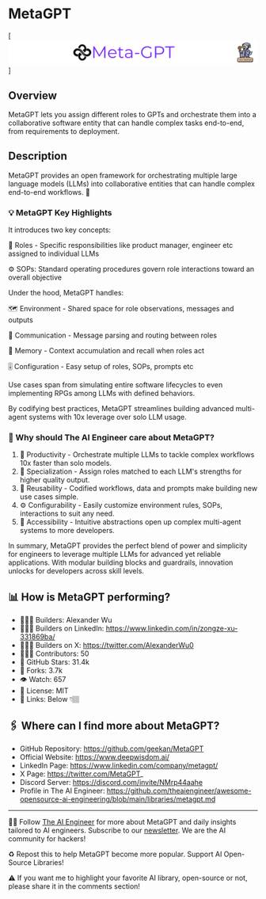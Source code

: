 # MetaGPT
[![The AI Engineer presents MetaGPT](metagpt_1920x192.png)]
## Overview
MetaGPT lets you assign different roles to GPTs and orchestrate them into a collaborative software entity that can handle complex tasks end-to-end, from requirements to deployment.

## Description
MetaGPT provides an open framework for orchestrating multiple large language models (LLMs) into collaborative entities that can handle complex end-to-end workflows. 🤝

### 💡 MetaGPT Key Highlights
It introduces two key concepts:

👥 Roles - Specific responsibilities like product manager, engineer etc assigned to individual LLMs

⚙️ SOPs: Standard operating procedures govern role interactions toward an overall objective

Under the hood, MetaGPT handles:

🗺️ Environment - Shared space for role observations, messages and outputs

🔁 Communication - Message parsing and routing between roles

🧠 Memory - Context accumulation and recall when roles act

🎚️ Configuration - Easy setup of roles, SOPs, prompts etc

Use cases span from simulating entire software lifecycles to even implementing RPGs among LLMs with defined behaviors.

By codifying best practices, MetaGPT streamlines building advanced multi-agent systems with 10x leverage over solo LLM usage.

### 🤔 Why should The AI Engineer care about MetaGPT?

1. 🚀 Productivity - Orchestrate multiple LLMs to tackle complex workflows 10x faster than solo models.
2. 🎯 Specialization - Assign roles matched to each LLM's strengths for higher quality output.
3. 🔁 Reusability - Codified workflows, data and prompts make building new use cases simple.
4. ⚙️ Configurability - Easily customize environment rules, SOPs, interactions to suit any need.
5. 👥 Accessibility - Intuitive abstractions open up complex multi-agent systems to more developers.

In summary, MetaGPT provides the perfect blend of power and simplicity for engineers to leverage multiple LLMs for advanced yet reliable applications. With modular building blocks and guardrails, innovation unlocks for developers across skill levels.


## 📊 How is MetaGPT performing?
* 👷🏽‍♀️ Builders: Alexander Wu
* 👩🏽‍💼 Builders on LinkedIn: https://www.linkedin.com/in/zongze-xu-331869ba/
* 👩🏽‍🏭 Builders on X: https://twitter.com/AlexanderWu0
* 👩🏽‍💻 Contributors: 50
* 💫 GitHub Stars: 31.4k
* 🍴 Forks: 3.7k
* 👁️ Watch: 657
* 🪪 License: MIT
* 🔗 Links: Below 👇🏽

## 🖇️ Where can I find more about MetaGPT?
* GitHub Repository: https://github.com/geekan/MetaGPT
* Official Website: https://www.deepwisdom.ai/
* LinkedIn Page: https://www.linkedin.com/company/metagpt/
* X Page: https://twitter.com/MetaGPT_
* Discord Server: https://discord.com/invite/NMrp44aahe
* Profile in The AI Engineer: https://github.com/theaiengineer/awesome-opensource-ai-engineering/blob/main/libraries/metagpt.md

---
🧙🏽 Follow [The AI Engineer](https://www.linkedin.com/company/theaiengineer/) for more about MetaGPT and daily insights tailored to AI engineers. Subscribe to our [newsletter](http://theaiengineerco.substack.com). We are the AI community for hackers!

♻️ Repost this to help MetaGPT become more popular. Support AI Open-Source Libraries!

⚠️ If you want me to highlight your favorite AI library, open-source or not, please share it in the comments section!

